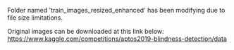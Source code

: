 Folder named 'train_images_resized_enhanced' has been modifying due to file size limitations.

Original images can be downloaded at this link below:
https://www.kaggle.com/competitions/aptos2019-blindness-detection/data
